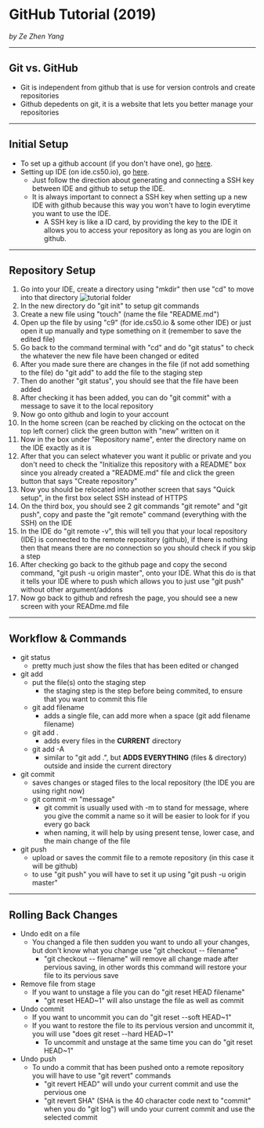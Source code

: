 # GitHub Tutorial (2019)

*by Ze Zhen Yang*

---
## Git vs. GitHub
- Git is independent from github that is use for version controls and create repositories
- Github depedents on git, it is a website that lets you better manage your repositories


---
## Initial Setup
- To set up a github account (if you don't have one), go [here](https://github.com/join?source=header-home). 
- Setting up IDE (on ide.cs50.io), go [here](https://github.com/hstatsep/ide50).
    - Just follow the direction about generating and connecting a SSH key between IDE and github to setup the IDE. 
    - It is always important to connect a SSH key when setting up a new IDE with github because this way you won't have to login everytime you want to use the IDE.
        - A SSH key is like a ID card, by providing the key to the IDE it allows you to access your repository as long as you are login on github.

---
## Repository Setup
1. Go into your IDE, create a directory using "mkdir" then use "cd" to move into that directory
![tutorial folder](tutorial_folder.PNG)
2. In the new directory do "git init" to setup git commands
3. Create a new file using "touch" (name the file "README.md")
4. Open up the file by using "c9" (for ide.cs50.io & some other IDE) or just open it up manually and type something on it (remember to save the edited file)
5. Go back to the command terminal with "cd" and do "git status" to check the whatever the new file have been changed or edited
6. After you made sure there are changes in the file (if not add something to the file) do "git add" to add the file to the staging step
7. Then do another "git status", you should see that the file have been added
8. After checking it has been added, you can do "git commit" with a message to save it to the local repository
9. Now go onto github and login to your account
10. In the home screen (can be reached by clicking on the octocat on the top left corner) click the green button with "new" written on it
11. Now in the box under "Repository name", enter the directory name on the IDE exactly as it is
12. After that you can select whatever you want it public or private and you don't need to check the "Initialize this repository with a README" box since you already created a "README.md" file and click the green button that says "Create repository"
13. Now you should be relocated into another screen that says "Quick setup", in the first box select SSH instead of HTTPS
14. On the third box, you should see 2 git commands "git remote" and "git push", copy and paste the "git remote" command (everything with the SSH) on the IDE
15. In the IDE do "git remote -v", this will tell you that your local repository (IDE) is connected to the remote repository (github), if there is nothing then that means there are no connection so you should check if you skip a step
16. After checking go back to the github page and copy the second command, "git push -u origin master", onto your IDE. What this do is that it tells your IDE where to push which allows you to just use "git push" without other argument/addons
17. Now go back to github and refresh the page, you should see a new screen with your READme.md file


---
## Workflow & Commands
- git status
    - pretty much just show the files that has been edited or changed
- git add
    -  put the file(s) onto the staging step
        - the staging step is the step before being commited, to ensure that you want to commit this file
    - git add filename
        - adds a single file, can add more when a space (git add filename filename)
    - git add .
        - adds every files in the **CURRENT** directory
    - git add -A
        - similar to "git add .", but **ADDS EVERYTHING** (files & directory) outside and inside the current directory
- git commit
    - saves changes or staged files to the local repository (the IDE you are using right now)
    - git commit -m "message"
        - git commit is usually used with -m to stand for message, where you give the commit a name so it will be easier to look for if you every go back
        - when naming, it will help by using present tense, lower case, and the main change of the file
- git push
    - upload or saves the commit file to a remote repository (in this case it will be github)
    - to use "git push" you will have to set it up using "git push -u origin master"

---
## Rolling Back Changes
- Undo edit on a file
    - You changed a file then sudden you want to undo all your changes, but don't know what you change use "git checkout -- filename"
        - "git checkout -- filename" will remove all change made after pervious saving, in other words this command will restore your file to its pervious save
- Remove file from stage
    - If you want to unstage a file you can do "git reset HEAD filename"
        - "git reset HEAD~1" will also unstage the file as well as commit
- Undo commit
    - If you want to uncommit you can do "git reset --soft HEAD~1"
    - If you want to restore the file to its pervious version and uncommit it, you will use "does git reset --hard HEAD~1"
        - To uncommit and unstage at the same time you can do "git reset HEAD~1"
- Undo push
    - To undo a commit that has been pushed onto a remote repository you will have to use "git revert" commands
        - "git revert HEAD" will undo your current commit and use the pervious one
        - "git revert SHA" (SHA is the 40 character code next to "commit" when you do "git log") will undo your current commit and use the selected commit